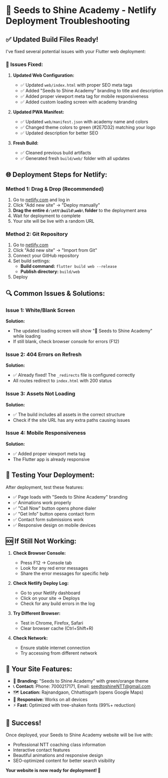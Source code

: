 # 🚀 Seeds to Shine Academy - Netlify Deployment Troubleshooting

## ✅ Updated Build Files Ready!

I've fixed several potential issues with your Flutter web deployment:

### 🔧 **Issues Fixed:**

1. **Updated Web Configuration:**
   - ✅ Updated `web/index.html` with proper SEO meta tags
   - ✅ Added "Seeds to Shine Academy" branding to title and description
   - ✅ Added proper viewport meta tag for mobile responsiveness
   - ✅ Added custom loading screen with academy branding

2. **Updated PWA Manifest:**
   - ✅ Updated `web/manifest.json` with academy name and colors
   - ✅ Changed theme colors to green (#2E7D32) matching your logo
   - ✅ Updated description for better SEO

3. **Fresh Build:**
   - ✅ Cleaned previous build artifacts
   - ✅ Generated fresh `build/web/` folder with all updates

## 🌐 **Deployment Steps for Netlify:**

### **Method 1: Drag & Drop (Recommended)**
1. Go to [netlify.com](https://netlify.com) and log in
2. Click "Add new site" → "Deploy manually"
3. **Drag the entire `d:\ntt\build\web\` folder** to the deployment area
4. Wait for deployment to complete
5. Your site will be live with a random URL

### **Method 2: Git Repository**
1. Go to [netlify.com](https://netlify.com)
2. Click "Add new site" → "Import from Git"
3. Connect your GitHub repository
4. Set build settings:
   - **Build command:** `flutter build web --release`
   - **Publish directory:** `build/web`
5. Deploy

## 🔍 **Common Issues & Solutions:**

### **Issue 1: White/Blank Screen**
**Solution:** 
- The updated loading screen will show "🌱 Seeds to Shine Academy" while loading
- If still blank, check browser console for errors (F12)

### **Issue 2: 404 Errors on Refresh**
**Solution:** 
- ✅ Already fixed! The `_redirects` file is configured correctly
- All routes redirect to `index.html` with 200 status

### **Issue 3: Assets Not Loading**
**Solution:**
- ✅ The build includes all assets in the correct structure
- Check if the site URL has any extra paths causing issues

### **Issue 4: Mobile Responsiveness**
**Solution:**
- ✅ Added proper viewport meta tag
- The Flutter app is already responsive

## 📱 **Testing Your Deployment:**

After deployment, test these features:
- ✅ Page loads with "Seeds to Shine Academy" branding
- ✅ Animations work properly
- ✅ "Call Now" button opens phone dialer
- ✅ "Get Info" button opens contact form
- ✅ Contact form submissions work
- ✅ Responsive design on mobile devices

## 🆘 **If Still Not Working:**

1. **Check Browser Console:**
   - Press F12 → Console tab
   - Look for any red error messages
   - Share the error messages for specific help

2. **Check Netlify Deploy Log:**
   - Go to your Netlify dashboard
   - Click on your site → Deploys
   - Check for any build errors in the log

3. **Try Different Browser:**
   - Test in Chrome, Firefox, Safari
   - Clear browser cache (Ctrl+Shift+R)

4. **Check Network:**
   - Ensure stable internet connection
   - Try accessing from different network

## 📧 **Your Site Features:**
- 🌱 **Branding:** "Seeds to Shine Academy" with green/orange theme
- 📞 **Contact:** Phone: 7000217171, Email: seedtoshineNTT@gmail.com
- 🗺️ **Location:** Rajnandgaon, Chhattisgarh (opens Google Maps)
- 📱 **Responsive:** Works on all devices
- ⚡ **Fast:** Optimized with tree-shaken fonts (99%+ reduction)

## 🎉 **Success!**
Once deployed, your Seeds to Shine Academy website will be live with:
- Professional NTT coaching class information
- Interactive contact features
- Beautiful animations and responsive design
- SEO-optimized content for better search visibility

**Your website is now ready for deployment! 🚀**
